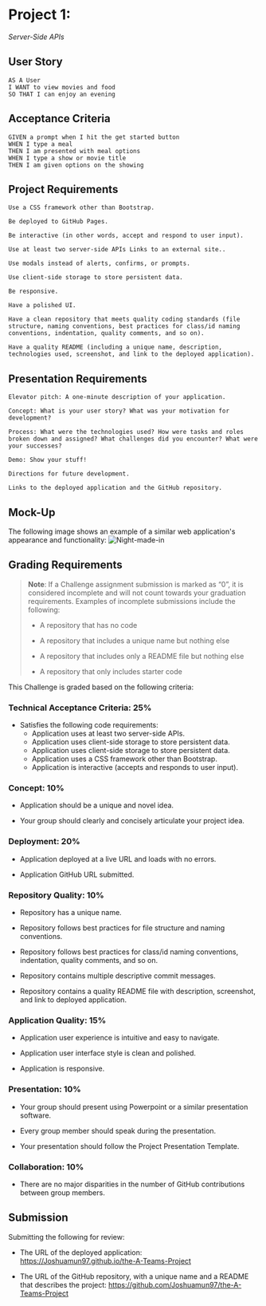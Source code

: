 # Project 1: 
*Server-Side APIs*


## User Story

```
AS A User
I WANT to view movies and food
SO THAT I can enjoy an evening
```

## Acceptance Criteria

```
GIVEN a prompt when I hit the get started button
WHEN I type a meal
THEN I am presented with meal options
WHEN I type a show or movie title
THEN I am given options on the showing
```

## Project Requirements

```
Use a CSS framework other than Bootstrap.

Be deployed to GitHub Pages.

Be interactive (in other words, accept and respond to user input).

Use at least two server-side APIs Links to an external site..

Use modals instead of alerts, confirms, or prompts.

Use client-side storage to store persistent data.

Be responsive.

Have a polished UI.

Have a clean repository that meets quality coding standards (file structure, naming conventions, best practices for class/id naming conventions, indentation, quality comments, and so on).

Have a quality README (including a unique name, description, technologies used, screenshot, and link to the deployed application).

```
## Presentation Requirements


```
Elevator pitch: A one-minute description of your application.

Concept: What is your user story? What was your motivation for development?

Process: What were the technologies used? How were tasks and roles broken down and assigned? What challenges did you encounter? What were your successes?

Demo: Show your stuff!

Directions for future development.

Links to the deployed application and the GitHub repository.

```

## Mock-Up

The following image shows an example of a similar web application's appearance and functionality:
![Night-made-in](https://user-images.githubusercontent.com/116986004/210679678-26fa7cba-affe-4cde-9671-d015daf5bab4.png)


## Grading Requirements

> **Note**: If a Challenge assignment submission is marked as “0”, it is considered incomplete and will not count towards your graduation requirements. Examples of incomplete submissions include the following:
>
> * A repository that has no code
>
> * A repository that includes a unique name but nothing else
>
> * A repository that includes only a README file but nothing else
>
> * A repository that only includes starter code

This Challenge is graded based on the following criteria: 

### Technical Acceptance Criteria: 25%

* Satisfies the following code requirements:
    - Application uses at least two server-side APIs.
    - Application uses client-side storage to store persistent data.
    - Application uses client-side storage to store persistent data.
    - Application uses a CSS framework other than Bootstrap.
    - Application is interactive (accepts and responds to user input).
    

### Concept: 10%

* Application should be a unique and novel idea.

* Your group should clearly and concisely articulate your project idea.


### Deployment: 20%

* Application deployed at a live URL and loads with no errors.

* Application GitHub URL submitted.

  
### Repository Quality: 10%

* Repository has a unique name.

* Repository follows best practices for file structure and naming conventions.

* Repository follows best practices for class/id naming conventions, indentation, quality comments, and so on.

* Repository contains multiple descriptive commit messages.

* Repository contains a quality README file with description, screenshot, and link to deployed application.


### Application Quality: 15%

* Application user experience is intuitive and easy to navigate.

* Application user interface style is clean and polished.

* Application is responsive.


### Presentation: 10%

* Your group should present using Powerpoint or a similar presentation software.

* Every group member should speak during the presentation.

* Your presentation should follow the Project Presentation Template.


### Collaboration: 10%

* There are no major disparities in the number of GitHub contributions between group members.


## Submission

Submitting the following for review:

* The URL of the deployed application: https://Joshuamun97.github.io/the-A-Teams-Project

* The URL of the GitHub repository, with a unique name and a README that describes the project: https://github.com/Joshuamun97/the-A-Teams-Project